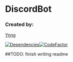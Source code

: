 # DiscordBot
### Created by:
[Ynng](https://ynng.github.io/)

[![Dependencies](https://david-dm.org/ynng/discordbot.svg)](https://david-dm.org/ynng/discordbot)[![CodeFactor](https://www.codefactor.io/repository/github/ynng/discordbot/badge)](https://www.codefactor.io/repository/github/ynng/discordbot)

##TODO: finish writing readme
